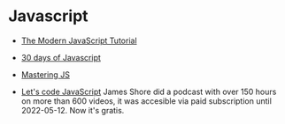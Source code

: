 # Javascript

- [The Modern JavaScript Tutorial](https://javascript.info/)

- [30 days of Javascript](https://github.com/Asabeneh/30-Days-Of-JavaScript)

- [Mastering JS](https://masteringjs.io/)

- [Let's code JavaScript](https://www.letscodejavascript.com/)
  James Shore did a podcast with over 150 hours on more than 600 videos, it was
  accesible via paid subscription until 2022-05-12. Now it's gratis.
